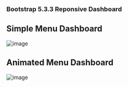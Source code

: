 ### Bootstrap 5.3.3 Reponsive Dashboard

## Simple Menu Dashboard

![image](/images/simple-dashboard.JPG?raw=true "Simple dashboard")

## Animated Menu Dashboard

![image](/images/animated-dashboard.JPG?raw=true "Advanced dashboard")